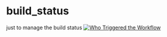 # build_status
just to manage the build status
[![Who Triggered the Workflow](https://github.com/cabbagec2hlbGwK/build_status/actions/workflows/blank.yml/badge.svg?branch=main)](https://github.com/cabbagec2hlbGwK/build_status/actions?query=workflow:blank.yml)
